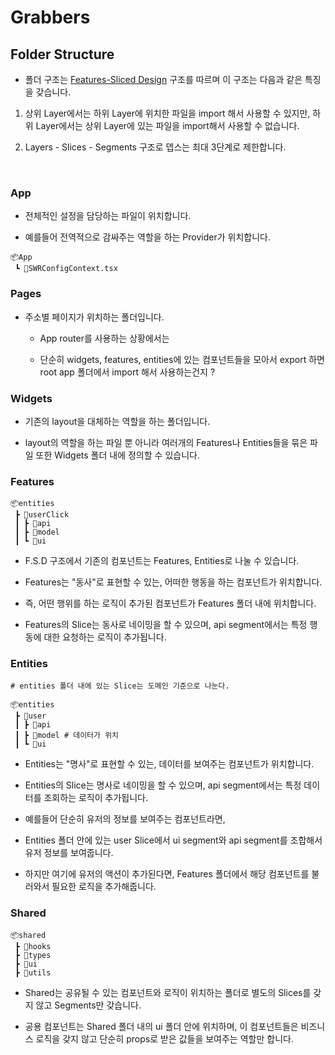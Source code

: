 # Grabbers

## Folder Structure

- 폴더 구조는 [Features-Sliced Design](https://feature-sliced.design/) 구조를 따르며 이 구조는 다음과 같은 특징을 갖습니다.

1. 상위 Layer에서는 하위 Layer에 위치한 파일을 import 해서 사용할 수 있지만, 하위 Layer에서는 상위 Layer에 있는 파일을 import해서 사용할 수 없습니다.

2. Layers - Slices - Segments 구조로 뎁스는 최대 3단계로 제한합니다.

<br/>

### App

- 전체적인 설정을 담당하는 파일이 위치합니다.

- 예를들어 전역적으로 감싸주는 역할을 하는 Provider가 위치합니다.

```shell
📦App
 ┗ 📜SWRConfigContext.tsx
```

### Pages

- 주소별 페이지가 위치하는 폴더입니다.

  - App router를 사용하는 상황에서는

  - 단순히 widgets, features, entities에 있는 컴포넌트들을 모아서 export 하면 root app 폴더에서 import 해서 사용하는건지 ?

### Widgets

- 기존의 layout을 대체하는 역할을 하는 폴더입니다.

- layout의 역할을 하는 파일 뿐 아니라 여러개의 Features나 Entities들을 묶은 파일 또한 Widgets 폴더 내에 정의할 수 있습니다.

### Features

```shell
📦entities
 ┣ 📂userClick
 ┃ ┣ 📂api
 ┃ ┣ 📂model
 ┃ ┗ 📂ui
```

- F.S.D 구조에서 기존의 컴포넌트는 Features, Entities로 나눌 수 있습니다.

- Features는 "동사"로 표현할 수 있는, 어떠한 행동을 하는 컴포넌트가 위치합니다.

- 즉, 어떤 행위를 하는 로직이 추가된 컴포넌트가 Features 폴더 내에 위치합니다.

- Features의 Slice는 동사로 네이밍을 할 수 있으며, api segment에서는 특정 행동에 대한 요청하는 로직이 추가됩니다.

### Entities

```shell
# entities 폴더 내에 있는 Slice는 도메인 기준으로 나눈다.

📦entities
 ┣ 📂user
 ┃ ┣ 📂api
 ┃ ┣ 📂model # 데이터가 위치
 ┃ ┗ 📂ui
```

- Entities는 "명사"로 표현할 수 있는, 데이터를 보여주는 컴포넌트가 위치합니다.

- Entities의 Slice는 명사로 네이밍을 할 수 있으며, api segment에서는 특정 데이터를 조회하는 로직이 추가됩니다.

- 예를들어 단순히 유저의 정보를 보여주는 컴포넌트라면,

- Entities 폴더 안에 있는 user Slice에서 ui segment와 api segment를 조합해서 유저 정보를 보여줍니다.

- 하지만 여기에 유저의 액션이 추가된다면, Features 폴더에서 해당 컴포넌트를 불러와서 필요한 로직을 추가해줍니다.

### Shared

```shell
📦shared
 ┣ 📂hooks
 ┣ 📂types
 ┣ 📂ui
 ┣ 📂utils
```

- Shared는 공유될 수 있는 컴포넌트와 로직이 위치하는 폴더로 별도의 Slices를 갖지 않고 Segments만 갖습니다.

- 공용 컴포넌트는 Shared 폴더 내의 ui 폴더 안에 위치하며, 이 컴포넌트들은 비즈니스 로직을 갖지 않고 단순히 props로 받은 값들을 보여주는 역할만 합니다.
